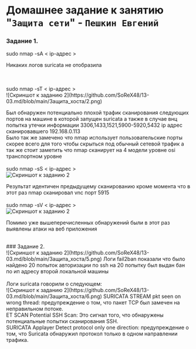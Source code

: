 # Домашнее задание к занятию "`Защита сети`" - `Пешкин Евгений`

### Задание 1.
sudo nmap -sA < ip-адрес >

Никаких логов suricata не отобразила

<br/>
<br/>
sudo nmap -sT < ip-адрес >
<br/>
![Скриншот к заданию 2](https://github.com/SoReX48/13-03.md/blob/main/Защита_хоста/2.png)

Был обнаружен потенциально плохой трафик сканирования следующих портов на машине в которой запущен suricata
а также в случае внц попытка утечки информации
3306,1433,1521,5900-5920,5432
ip адрес сканировавшего 192.168.0.113
<br/>
Было так же замечено что nmap использует пользовательские порты скорее всего для того чтобы скрыться под обычный сетевой трафик а так же стоит заметить что nmap сканирует на 4 модели уровне osi транспортном уровне 
<br/>
<br/>
sudo nmap -sS < ip-адрес >
<br/>
![Скриншот к заданию 2](https://github.com/SoReX48/13-03.md/blob/main/Защита_хоста/3.png)

Результат идентичен предыдущему сканированию кроме момента что в этот раз nmap сканировал vnc порт 5915
<br/>
<br/>
sudo nmap -sV < ip-адрес >
<br/>
![Скриншот к заданию 2](https://github.com/SoReX48/13-03.md/blob/main/Защита_хоста/4.png)

Помимо уже вышеперечисленных обнаружений были в этот раз выявлены атаки на веб приложения

<br/>
### Задание 2.
<br/>
![Скриншот к заданию 2](https://github.com/SoReX48/13-03.md/blob/main/Защита_хоста/5.png)
Логи fail2ban показали что было найдено 20 попыток авторизации по ssh на 20 попытку был выдан бан по ип адресу второй локальной машины
<br/>
<br/>
Логи suricata говорили о следующем:
<br/>
![Скриншот к заданию 2](https://github.com/SoReX48/13-03.md/blob/main/Защита_хоста/6.png)
SURICATA STREAM pkt seen on wrong thread: предупреждение о том, что пакет TCP был замечен на неправильном потоке.
<br/>
ET SCAN Potential SSH Scan: Это сигнал того, что обнаружены потенциальные попытки сканирования SSH.
<br/>
SURICATA Applayer Detect protocol only one direction: предупреждение о том, что Suricata обнаружил протокол только в одном направлении трафика.


